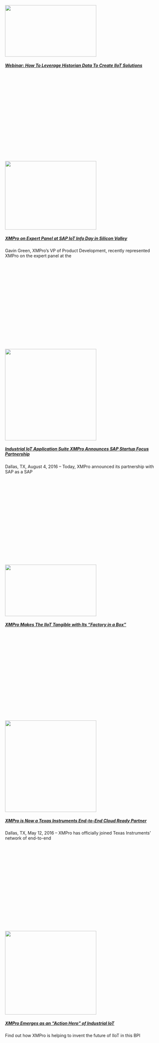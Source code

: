 <div class="large-9 col">
<div id="post-list">
<div class="row large-columns-3 medium-columns- small-columns-1">
<div class="col post-item">
<div class="col-inner">
<div class="box box-text-bottom box-blog-post has-hover">
<div class="box-image">
<div class="image-cover" style="padding-top:56%;">
<a aria-label="Webinar: How To Leverage Historian Data To Create IIoT Solutions" class="plain" href="https://xmpro.com/webinar-how-to-leverage-historian-data-to-create-iiot-solutions/">
<img height="169" src="https://xmpro.com/wp-content/uploads/2016/08/WebinarLeverageHistorian-300x169.jpg" width="300"/>
 </a>
</div>
</div>
<div class="box-text text-center">
<div class="box-text-inner blog-post-inner">
<h5 class="post-title is-large">
<a class="plain" href="https://xmpro.com/webinar-how-to-leverage-historian-data-to-create-iiot-solutions/">Webinar: How To Leverage Historian Data To Create IIoT Solutions</a>
</h5>
<div class="is-divider"></div>
<p class="from_the_blog_excerpt">
</p>
</div>
</div>
</div>
</div>
</div><div class="col post-item">
<div class="col-inner">
<div class="box box-text-bottom box-blog-post has-hover">
<div class="box-image">
<div class="image-cover" style="padding-top:56%;">
<a aria-label="XMPro on Expert Panel at SAP IoT Info Day in Silicon Valley" class="plain" href="https://xmpro.com/xmpro-expert-panel-sap-iot-info-day-silicon-valley/">
<img height="225" src="https://xmpro.com/wp-content/uploads/2016/08/GavinSAPIoTDay-300x225.png" width="300"/>
 </a>
</div>
</div>
<div class="box-text text-center">
<div class="box-text-inner blog-post-inner">
<h5 class="post-title is-large">
<a class="plain" href="https://xmpro.com/xmpro-expert-panel-sap-iot-info-day-silicon-valley/">XMPro on Expert Panel at SAP IoT Info Day in Silicon Valley</a>
</h5>
<div class="is-divider"></div>
<p class="from_the_blog_excerpt">
Gavin Green, XMPro’s VP of Product Development, recently represented XMPro on the expert panel at the </p>
</div>
</div>
</div>
</div>
</div><div class="col post-item">
<div class="col-inner">
<div class="box box-text-bottom box-blog-post has-hover">
<div class="box-image">
<div class="image-cover" style="padding-top:56%;">
<a aria-label="Industrial IoT Application Suite XMPro Announces SAP Startup Focus Partnership" class="plain" href="https://xmpro.com/industrial-iot-application-suite-xmpro-announces-sap-startup-focus-partnership/">
<img height="300" src="https://xmpro.com/wp-content/uploads/2016/08/SAPStartupFocus-IoT-2-300x300.jpg" width="300"/>
 </a>
</div>
</div>
<div class="box-text text-center">
<div class="box-text-inner blog-post-inner">
<h5 class="post-title is-large">
<a class="plain" href="https://xmpro.com/industrial-iot-application-suite-xmpro-announces-sap-startup-focus-partnership/">Industrial IoT Application Suite XMPro Announces SAP Startup Focus Partnership</a>
</h5>
<div class="is-divider"></div>
<p class="from_the_blog_excerpt">
Dallas, TX, August 4, 2016 – Today, XMPro announced its partnership with SAP as a SAP </p>
</div>
</div>
</div>
</div>
</div><div class="col post-item">
<div class="col-inner">
<div class="box box-text-bottom box-blog-post has-hover">
<div class="box-image">
<div class="image-cover" style="padding-top:56%;">
<a aria-label="XMPro Makes The IIoT Tangible with Its “Factory in a Box”" class="plain" href="https://xmpro.com/xmpro-makes-iiot-tangible-factory-box/">
<img height="169" src="https://xmpro.com/wp-content/uploads/2016/05/FactoryInaBox_Video-300x169.png" width="300"/>
 </a>
</div>
</div>
<div class="box-text text-center">
<div class="box-text-inner blog-post-inner">
<h5 class="post-title is-large">
<a class="plain" href="https://xmpro.com/xmpro-makes-iiot-tangible-factory-box/">XMPro Makes The IIoT Tangible with Its “Factory in a Box”</a>
</h5>
<div class="is-divider"></div>
<p class="from_the_blog_excerpt">
</p>
</div>
</div>
</div>
</div>
</div><div class="col post-item">
<div class="col-inner">
<div class="box box-text-bottom box-blog-post has-hover">
<div class="box-image">
<div class="image-cover" style="padding-top:56%;">
<a aria-label="XMPro is Now a Texas Instruments End-to-End Cloud Ready Partner" class="plain" href="https://xmpro.com/xmpro-now-texas-instruments-end-end-cloud-ready-partner/">
<img height="300" src="https://xmpro.com/wp-content/uploads/2016/05/XMPro-IoT-Cloud-Partner-300x300.jpg" width="300"/>
 </a>
</div>
</div>
<div class="box-text text-center">
<div class="box-text-inner blog-post-inner">
<h5 class="post-title is-large">
<a class="plain" href="https://xmpro.com/xmpro-now-texas-instruments-end-end-cloud-ready-partner/">XMPro is Now a Texas Instruments End-to-End Cloud Ready Partner</a>
</h5>
<div class="is-divider"></div>
<p class="from_the_blog_excerpt">
Dallas, TX, May 12, 2016 – XMPro has officially joined Texas Instruments’ network of end-to-end </p>
</div>
</div>
</div>
</div>
</div><div class="col post-item">
<div class="col-inner">
<div class="box box-text-bottom box-blog-post has-hover">
<div class="box-image">
<div class="image-cover" style="padding-top:56%;">
<a aria-label="XMPro Emerges as an “Action Hero” of Industrial IoT" class="plain" href="https://xmpro.com/xmpro-emerges-action-hero-industrial-iot/">
<img height="274" src="https://xmpro.com/wp-content/uploads/2016/05/BPI-Network-Interview-300x274.png" width="300"/>
 </a>
</div>
</div>
<div class="box-text text-center">
<div class="box-text-inner blog-post-inner">
<h5 class="post-title is-large">
<a class="plain" href="https://xmpro.com/xmpro-emerges-action-hero-industrial-iot/">XMPro Emerges as an “Action Hero” of Industrial IoT</a>
</h5>
<div class="is-divider"></div>
<p class="from_the_blog_excerpt">
Find out how XMPro is helping to invent the future of IIoT in this BPI </p>
</div>
</div>
</div>
</div>
</div><div class="col post-item">
<div class="col-inner">
<div class="box box-text-bottom box-blog-post has-hover">
<div class="box-image">
<div class="image-cover" style="padding-top:56%;">
<a aria-label="This Year’s CIO Review Magazine’s 100 Most Promising Big Data Solution Providers List Includes XMPro" class="plain" href="https://xmpro.com/this-years-cio-review-magazines-100-most-promising-big-data-solution-providers-list-includes-xmpro/">
<img height="224" src="https://xmpro.com/wp-content/uploads/2015/11/XMProBigData1-300x224.jpg" width="300"/>
 </a>
</div>
</div>
<div class="box-text text-center">
<div class="box-text-inner blog-post-inner">
<h5 class="post-title is-large">
<a class="plain" href="https://xmpro.com/this-years-cio-review-magazines-100-most-promising-big-data-solution-providers-list-includes-xmpro/">This Year’s CIO Review Magazine’s 100 Most Promising Big Data Solution Providers List Includes XMPro</a>
</h5>
<div class="is-divider"></div>
<p class="from_the_blog_excerpt">
CIO Review Magazine has named XMPro one of the 100 most promising Big Data solution </p>
</div>
</div>
</div>
</div>
</div><div class="col post-item">
<div class="col-inner">
<div class="box box-text-bottom box-blog-post has-hover">
<div class="box-image">
<div class="image-cover" style="padding-top:56%;">
<a aria-label="XMPro Featured on JT on EDM" class="plain" href="https://xmpro.com/xmpro-featured-on-jt-on-edm/">
<img height="167" src="https://xmpro.com/wp-content/uploads/2015/10/JTonEDM-XMPro-300x167.png" width="300"/>
 </a>
</div>
</div>
<div class="box-text text-center">
<div class="box-text-inner blog-post-inner">
<h5 class="post-title is-large">
<a class="plain" href="https://xmpro.com/xmpro-featured-on-jt-on-edm/">XMPro Featured on JT on EDM</a>
</h5>
<div class="is-divider"></div>
<p class="from_the_blog_excerpt">
XMPro was recently featured on the James Taylor on Everything Decision Management (JT on EDM) </p>
</div>
</div>
</div>
</div>
</div><div class="col post-item">
<div class="col-inner">
<div class="box box-text-bottom box-blog-post has-hover">
<div class="box-image">
<div class="image-cover" style="padding-top:56%;">
<a aria-label="XMPro Announces Industrial Internet Consortium Membership" class="plain" href="https://xmpro.com/xmpro-announces-industrial-internet-consortium-membership/">
<img height="300" src="https://xmpro.com/wp-content/uploads/2015/10/XMPro-Industrial-Internet-300x300.jpg" width="300"/>
 </a>
</div>
</div>
<div class="box-text text-center">
<div class="box-text-inner blog-post-inner">
<h5 class="post-title is-large">
<a class="plain" href="https://xmpro.com/xmpro-announces-industrial-internet-consortium-membership/">XMPro Announces Industrial Internet Consortium Membership</a>
</h5>
<div class="is-divider"></div>
<p class="from_the_blog_excerpt">
XMPro has joined the Industrial Internet Consortium (IIC) and looks forward to being an integral </p>
</div>
</div>
</div>
</div>
</div><div class="col post-item">
<div class="col-inner">
<div class="box box-text-bottom box-blog-post has-hover">
<div class="box-image">
<div class="image-cover" style="padding-top:56%;">
<a aria-label="XMPro Project Manager, Dr. Riollano, Publishes Book on OPM3 &amp; Organizational Culture" class="plain" href="https://xmpro.com/xmpro-project-manager-dr-riollano-publishes-book-on-opm3-organizational-culture/">
<img height="218" src="https://xmpro.com/wp-content/uploads/2015/09/978-3-639-76599-1-full-300x218.jpg" width="300"/>
 </a>
</div>
</div>
<div class="box-text text-center">
<div class="box-text-inner blog-post-inner">
<h5 class="post-title is-large">
<a class="plain" href="https://xmpro.com/xmpro-project-manager-dr-riollano-publishes-book-on-opm3-organizational-culture/">XMPro Project Manager, Dr. Riollano, Publishes Book on OPM3 &amp; Organizational Culture</a>
</h5>
<div class="is-divider"></div>
<p class="from_the_blog_excerpt">
“Great vision without great people is irrelevant.”  Jim Collins XMPro’s team embodies our core values </p>
</div>
</div>
</div>
</div>
</div><div class="col post-item">
<div class="col-inner">
<div class="box box-text-bottom box-blog-post has-hover">
<div class="box-image">
<div class="image-cover" style="padding-top:56%;">
<a aria-label="XMPro Cited as a “Sample Vendor” in the Gartner Hype Cycle for Application Infrastructure, 2015" class="plain" href="https://xmpro.com/xmpro-cited-a-sample-vendor-in-the-gartner-hype-cycle-for-application-infrastructure-2015/">
<img height="300" src="https://xmpro.com/wp-content/uploads/2015/08/Hype-Cycle-Application-Infrastructure-300x300.png" width="300"/>
 </a>
</div>
</div>
<div class="box-text text-center">
<div class="box-text-inner blog-post-inner">
<h5 class="post-title is-large">
<a class="plain" href="https://xmpro.com/xmpro-cited-a-sample-vendor-in-the-gartner-hype-cycle-for-application-infrastructure-2015/">XMPro Cited as a “Sample Vendor” in the Gartner Hype Cycle for Application Infrastructure, 2015</a>
</h5>
<div class="is-divider"></div>
<p class="from_the_blog_excerpt">
Dallas, TX, August 20, 2015 — XMPro today announced that it has been listed as a </p>
</div>
</div>
</div>
</div>
</div><div class="col post-item">
<div class="col-inner">
<div class="box box-text-bottom box-blog-post has-hover">
<div class="box-image">
<div class="image-cover" style="padding-top:56%;">
<a aria-label="XMPro Included as a “Sample Vendor” in the Gartner Hype Cycle for Business Process Management, 2015" class="plain" href="https://xmpro.com/xmpro-included-as-a-sample-vendor-in-the-gartner-hype-cycle-for-business-process-management-2015/">
<img height="300" src="https://xmpro.com/wp-content/uploads/2015/08/XMPro-Hype-Cycle-BPM-300x300.png" width="300"/>
 </a>
</div>
</div>
<div class="box-text text-center">
<div class="box-text-inner blog-post-inner">
<h5 class="post-title is-large">
<a class="plain" href="https://xmpro.com/xmpro-included-as-a-sample-vendor-in-the-gartner-hype-cycle-for-business-process-management-2015/">XMPro Included as a “Sample Vendor” in the Gartner Hype Cycle for Business Process Management, 2015</a>
</h5>
<div class="is-divider"></div>
<p class="from_the_blog_excerpt">
Dallas, TX, August 14, 2015 — XMPro today announced that it has been listed as a </p>
</div>
</div>
</div>
</div>
</div></div>
<ul class="page-numbers nav-pagination links text-center"><li><a class="prev page-number" href="https://xmpro.com/category/news/page/9/"><i class="icon-angle-left"></i></a></li><li><a class="page-number" href="https://xmpro.com/category/news/page/1/">1</a></li><li><span class="page-number dots">…</span></li><li><a class="page-number" href="https://xmpro.com/category/news/page/7/">7</a></li><li><a class="page-number" href="https://xmpro.com/category/news/page/8/">8</a></li><li><a class="page-number" href="https://xmpro.com/category/news/page/9/">9</a></li><li><span aria-current="page" class="page-number current">10</span></li><li><a class="page-number" href="https://xmpro.com/category/news/page/11/">11</a></li><li><a class="page-number" href="https://xmpro.com/category/news/page/12/">12</a></li><li><a class="page-number" href="https://xmpro.com/category/news/page/13/">13</a></li><li><a class="page-number" href="https://xmpro.com/category/news/page/14/">14</a></li><li><a class="next page-number" href="https://xmpro.com/category/news/page/11/"><i class="icon-angle-right"></i></a></li></ul> </div>
</div>